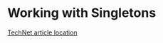 # Working with Singletons

[TechNet article location](https://social.technet.microsoft.com/wiki/contents/articles/53484.c-singleton-pattern-usage.aspx)